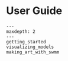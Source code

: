 # User Guide

```{toctree}
---
maxdepth: 2
---
getting_started
visualizing_models
making_art_with_swmm
```